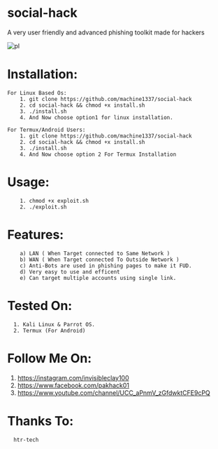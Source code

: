 # social-hack
A very user friendly and advanced phishing toolkit made for hackers

![pl](https://user-images.githubusercontent.com/82051128/142736038-0a6a146e-e564-4b70-a069-0d9f51ece794.jpg)

# Installation:
    For Linux Based Os:
        1. git clone https://github.com/machine1337/social-hack
        2. cd social-hack && chmod +x install.sh
        3. ./install.sh
        4. And Now choose option1 for linux installation.
        
    For Termux/Android Users:
        1. git clone https://github.com/machine1337/social-hack
        2. cd social-hack && chmod +x install.sh
        3. ./install.sh
        4. And Now choose option 2 For Termux Installation
        
# Usage:
        1. chmod +x exploit.sh
        2. ./exploit.sh
        
# Features:
        a) LAN ( When Target connected to Same Network )
        b) WAN ( When Target connected To Outside Network )
        c) Anti-Bots are used in phishing pages to make it FUD.
        d) Very easy to use and efficent
        e) Can target multiple accounts using single link.
        
# Tested On:
      1. Kali Linux & Parrot OS.
      2. Termux (For Android)
      
# Follow Me On:
   1. https://instagram.com/invisibleclay100
   2. https://www.facebook.com/pakhack01
   3. https://www.youtube.com/channel/UCC_aPnmV_zGfdwktCFE9cPQ
   
# Thanks To:
      htr-tech
